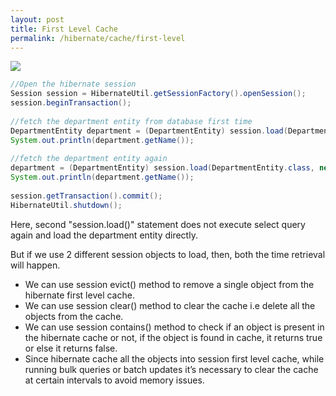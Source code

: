 ```yaml
---
layout: post
title: First Level Cache
permalink: /hibernate/cache/first-level
---
```


![]({{site.cdn}}/hibernate/cache-level-1.png)

```java
//Open the hibernate session
Session session = HibernateUtil.getSessionFactory().openSession();
session.beginTransaction();
 
//fetch the department entity from database first time
DepartmentEntity department = (DepartmentEntity) session.load(DepartmentEntity.class, new Integer(1));
System.out.println(department.getName());
 
//fetch the department entity again
department = (DepartmentEntity) session.load(DepartmentEntity.class, new Integer(1));
System.out.println(department.getName());
 
session.getTransaction().commit();
HibernateUtil.shutdown();
```

Here, second "session.load()" statement does not execute select query again and load the department entity directly.

But if we use 2 different session objects to load, then, both the time retrieval will happen.
-	We can use session evict() method to remove a single object from the hibernate first level cache.
-	We can use session clear() method to clear the cache i.e delete all the objects from the cache.
-	We can use session contains() method to check if an object is present in the hibernate cache or not, if the object is found in cache, it returns true or else it returns false.
-	Since hibernate cache all the objects into session first level cache, while running bulk queries or batch updates it’s necessary to clear the cache at certain intervals to avoid memory issues.
